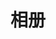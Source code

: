 ---
title: "相册"
layout: "photos1"
slug: "photos1"
menu: 
    main:
        weight: -70
        params:
            icon: library-photo
comments: false
---